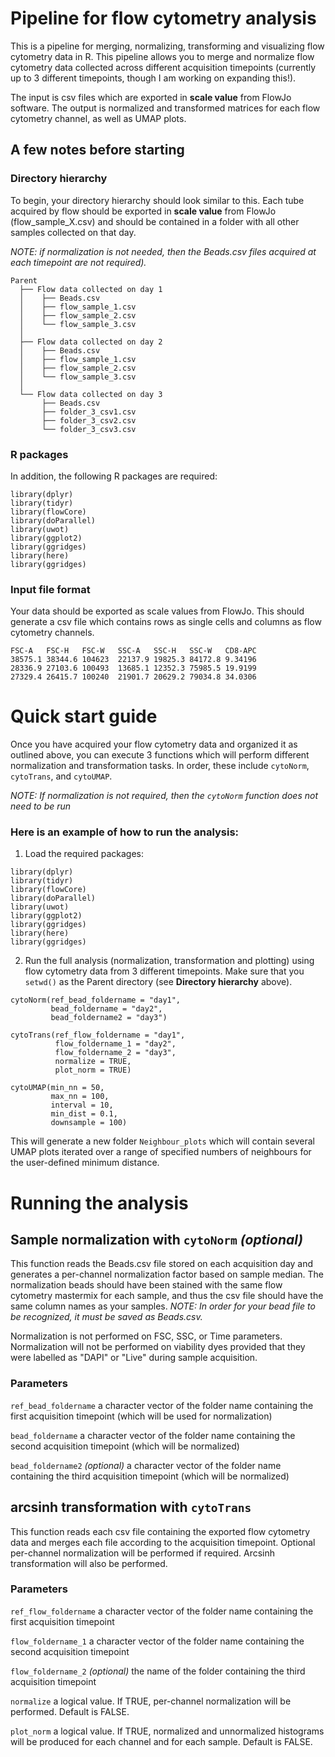 # Pipeline for flow cytometry analysis

This is a pipeline for merging, normalizing, transforming and visualizing flow cytometry data in R. This pipeline allows you to merge and normalize flow cytometry data collected across different acquisition timepoints (currently up to 3 different timepoints, though I am working on expanding this!). 

The input is csv files which are exported in **scale value** from FlowJo software. The output is normalized and transformed matrices for each flow cytometry channel, as well as UMAP plots.


## A few notes before starting

### Directory hierarchy

To begin, your directory hierarchy should look similar to this. Each tube acquired by flow should be exported in **scale value** from FlowJo (flow_sample_X.csv) and should be contained in a folder with all other samples collected on that day. 

*NOTE: if normalization is not needed, then the Beads.csv files acquired at each timepoint are not required).*

```
Parent 
  ├── Flow data collected on day 1
  │    ├── Beads.csv
  │    ├── flow_sample_1.csv
  │    ├── flow_sample_2.csv
  │    └── flow_sample_3.csv
  │
  ├── Flow data collected on day 2
  │    ├── Beads.csv
  │    ├── flow_sample_1.csv
  │    ├── flow_sample_2.csv
  │    └── flow_sample_3.csv
  │
  └── Flow data collected on day 3 
       ├── Beads.csv
       ├── folder_3_csv1.csv
       ├── folder_3_csv2.csv
       └── folder_3_csv3.csv
```

### R packages 

In addition, the following R packages are required: 

```
library(dplyr)
library(tidyr)
library(flowCore)
library(doParallel)
library(uwot)
library(ggplot2)
library(ggridges)
library(here)
library(ggridges)
```

### Input file format 

Your data should be exported as scale values from FlowJo. This should generate a csv file which contains rows as single cells and columns as flow cytometry channels. 

```
FSC-A	FSC-H	FSC-W	SSC-A	SSC-H	SSC-W	CD8-APC
38575.1	38344.6	104623	22137.9	19825.3	84172.8	9.34196
28336.9	27103.6	100493	13685.1	12352.3	75985.5	19.9199
27329.4	26415.7	100240	21901.7	20629.2	79034.8	34.0306
```

# Quick start guide

Once you have acquired your flow cytometry data and organized it as outlined above, you can execute 3 functions which will perform different normalization and transformation tasks. In order, these include ```cytoNorm```, ```cytoTrans```, and ```cytoUMAP```. 

*NOTE: If normalization is not required, then the ```cytoNorm``` function does not need to be run*


### Here is an example of how to run the analysis:

1. Load the required packages:

```
library(dplyr)
library(tidyr)
library(flowCore)
library(doParallel)
library(uwot)
library(ggplot2)
library(ggridges)
library(here)
library(ggridges)
```

2. Run the full analysis (normalization, transformation and plotting) using flow cytometry data from 3 different timepoints. Make sure that you `setwd()` as the Parent directory (see **Directory hierarchy** above).

```
cytoNorm(ref_bead_foldername = "day1",
         bead_foldername = "day2",
         bead_foldername2 = "day3")

cytoTrans(ref_flow_foldername = "day1",
          flow_foldername_1 = "day2",
          flow_foldername_2 = "day3",
          normalize = TRUE, 
          plot_norm = TRUE)
          
cytoUMAP(min_nn = 50,
         max_nn = 100,
         interval = 10,
         min_dist = 0.1,
         downsample = 100)
```

This will generate a new folder ```Neighbour_plots``` which will contain several UMAP plots iterated over a range of specified numbers of neighbours for the user-defined minimum distance. 


# Running the analysis

## Sample normalization with ```cytoNorm``` *(optional)*

This function reads the Beads.csv file stored on each acquisition day and generates a per-channel normalization factor based on sample median. The normalization beads should have been stained with the same flow cytometry mastermix for each sample, and thus the csv file should have the same column names as your samples. *NOTE: In order for your bead file to be recognized, it must be saved as Beads.csv.* 

Normalization is not performed on FSC, SSC, or Time parameters. Normalization will not be performed on viability dyes provided that they were labelled as "DAPI" or "Live" during sample acquisition.


### Parameters

`ref_bead_foldername` a character vector of the folder name containing the first acquisition timepoint (which will be used for normalization)

`bead_foldername` a character vector of the folder name containing the second acquisition timepoint (which will be normalized)

`bead_foldername2` *(optional)* a character vector of the folder name containing the third acquisition timepoint (which will be normalized) 


## arcsinh transformation with ```cytoTrans```

This function reads each csv file containing the exported flow cytometry data and merges each file according to the acquisition timepoint. Optional per-channel normalization will be performed if required. Arcsinh transformation will also be performed. 

### Parameters 

`ref_flow_foldername` a character vector of the folder name containing the first acquisition timepoint

`flow_foldername_1` a character vector of the folder name containing the second acquisition timepoint

`flow_foldername_2` *(optional)* the name of the folder containing the third acquisition timepoint

`normalize` a logical value. If TRUE, per-channel normalization will be performed. Default is FALSE. 

`plot_norm` a logical value. If TRUE, normalized and unnormalized histograms will be produced for each channel and for each sample. Default is FALSE. 







